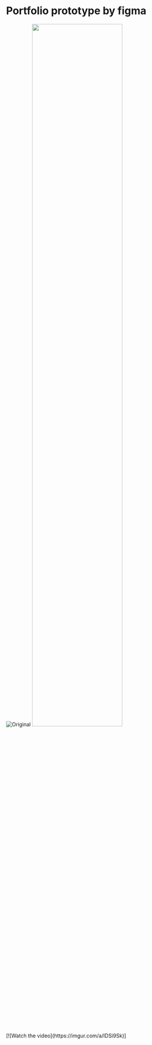 # Portfolio prototype by figma
![Original](https://imgur.com/a/IDSi9Sk)
<img src="https://imgur.com/a/IDSi9Sk" width=70% height=70%>
<blockquote class="imgur-embed-pub" lang="en" data-id="a/IDSi9Sk" data-context="false" ><a href="//imgur.com/a/IDSi9Sk"></a></blockquote><script async src="//s.imgur.com/min/embed.js" charset="utf-8"></script>
[![Watch the video](https://imgur.com/a/IDSi9Sk)]
